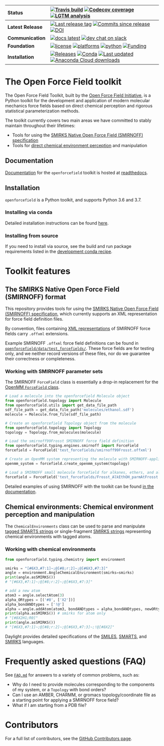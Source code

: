 | **Status** | [![Travis build](https://img.shields.io/travis/openforcefield/openforcefield/master.svg?logo=linux&logoColor=white)](https://travis-ci.org/openforcefield/openforcefield) [![Codecov coverage](https://img.shields.io/codecov/c/github/openforcefield/openforcefield.svg?logo=Codecov&logoColor=white)](https://codecov.io/gh/openforcefield/openforcefield) [![LGTM analysis](https://img.shields.io/lgtm/grade/python/g/openforcefield/openforcefield.svg?logo=lgtm&logoWidth=18)](https://lgtm.com/projects/g/openforcefield/openforcefield/context:python) |
| :------ | :------- |
| **Latest Release** | [![Last release tag](https://img.shields.io/github/release-pre/openforcefield/openforcefield.svg)](https://github.com/openforcefield/openforcefield/releases)  [![Commits since release](https://img.shields.io/github/commits-since/openforcefield/openforcefield/0.6.0.svg)](https://github.com/openforcefield/openforcefield/releases/tag/0.6.0)  [![DOI](https://zenodo.org/badge/DOI/10.5281/zenodo.597754.svg)](https://doi.org/10.5281/zenodo.597754) |
| **Communication** | [![docs latest](https://img.shields.io/badge/docs-latest-5077AB.svg?logo=read%20the%20docs)](https://open-forcefield-toolkit.readthedocs.io/en/latest/) [![dev chat on slack](https://img.shields.io/badge/dev_chat-on_slack-808493.svg?logo=slack)](https://join.slack.com/t/openforcefieldgroup/shared_invite/enQtNjA4MTMxMDg0MDAxLWY3Y2Q5NDY4MmU1OTIzMDhiYzFjOWFkZGFjN2Y4N2Q4OTRkOWNjODVhMDMxMzkwMDcxNDA5MjYyNjJjYjE2NTM) |
| **Foundation** | [![license](https://img.shields.io/github/license/openforcefield/openforcefield.svg)](https://opensource.org/licenses/MIT) [![platforms](https://img.shields.io/badge/Platforms-Linux%2C%20MacOS-orange.svg)](https://open-forcefield-toolkit.readthedocs.io/en/latest/installation.html) [![python](https://img.shields.io/badge/python-3.6%2C%203.7-blue.svg)](https://open-forcefield-toolkit.readthedocs.io/en/latest/installation.html) [![Funding](https://img.shields.io/badge/Funding-Open%20Force%20Field%20Consortium-brightgreen.svg)](http://openforcefield.org) |
| **Installation** | [![Releases](https://img.shields.io/badge/obtain-latest-green.svg)](https://github.com/openforcefield/openforcefield/releases) [![Conda](https://img.shields.io/conda/v/omnia/openforcefield.svg)](https://anaconda.org/omnia/openforcefield) [![Last updated](https://anaconda.org/omnia/openforcefield/badges/latest_release_relative_date.svg)](https://anaconda.org/omnia/openforcefield) [![Anaconda Cloud downloads](https://anaconda.org/omnia/openforcefield/badges/downloads.svg)](https://anaconda.org/omnia/openforcefield) |

# The Open Force Field toolkit

The Open Force Field Toolkit, built by the [Open Force Field Initiative](http://openforcefield.org), is a Python toolkit for the development and application of modern molecular mechanics force fields based on direct chemical perception and rigorous statistical parameterization methods.

The toolkit currently covers two main areas we have committed to stably maintain throughout their lifetimes:
* Tools for using the [SMIRKS Native Open Force Field (SMIRNOFF) specification](https://open-forcefield-toolkit.readthedocs.io/en/latest/smirnoff.html)
* Tools for [direct chemical environment perception](https://dx.doi.org/10.1021/acs.jctc.8b00640) and manipulation

## Documentation

[Documentation](https://open-forcefield-toolkit.readthedocs.io/en/latest/) for the `openforcefield` toolkit is hosted at [readthedocs](https://open-forcefield-toolkit.readthedocs.io/en/latest).

## Installation

`openforcefield` is a Python toolkit, and supports Python 3.6 and 3.7.

### Installing via conda

Detailed installation instructions can be found [here](https://open-forcefield-toolkit.readthedocs.io/en/latest/installation.html).

### Installing from source

If you need to install via source, see the build and run package requirements listed in the [development conda recipe](https://github.com/openforcefield/openforcefield/blob/master/devtools/conda-recipe/meta.yaml).

# Toolkit features

## The SMIRKS Native Open Force Field (SMIRNOFF) format

This repository provides tools for using the [SMIRKS Native Open Force Field (SMIRNOFF) specification](https://open-forcefield-toolkit.readthedocs.io/en/latest/smirnoff.html), which currently supports an XML representation for force field definition files.

By convention, files containing [XML representations](https://en.wikipedia.org/wiki/XML) of SMIRNOFF force fields carry `.offxml` extensions.

Example SMIRNOFF `.offxml` force field definitions can be found in [`openforcefield/data/test_forcefields/`](https://github.com/openforcefield/openforcefield/tree/master/openforcefield/data/test_forcefields). These force fields are for testing only, and we neither record versions of these files, nor do we guarantee their correctness or completeness.

### Working with SMIRNOFF parameter sets

The SMIRNOFF `ForceField` class is essentially a drop-in replacement for the [OpenMM `ForceField` class](http://docs.openmm.org/latest/api-python/generated/simtk.openmm.app.forcefield.ForceField.html#simtk.openmm.app.forcefield.ForceField).

```python
# Load a molecule into the openforcefield Molecule object
from openforcefield.topology import Molecule
from openforcefield.utils import get_data_file_path
sdf_file_path = get_data_file_path('molecules/ethanol.sdf')
molecule = Molecule.from_file(sdf_file_path)

# Create an openforcefield Topology object from the molecule
from openforcefield.topology import Topology
topology = Topology.from_molecules(molecule)

# Load the smirnoff99Frosst SMIRNOFF force field definition
from openforcefield.typing.engines.smirnoff import ForceField
forcefield = ForceField('test_forcefields/smirnoff99Frosst.offxml')

# Create an OpenMM system representing the molecule with SMIRNOFF-applied parameters
openmm_system = forcefield.create_openmm_system(topology)

# Load a SMIRNOFF small molecule forcefield for alkanes, ethers, and alcohols
forcefield = ForceField('test_forcefields/Frosst_AlkEthOH_parmAtFrosst.offxml')
```
Detailed examples of using SMIRNOFF with the toolkit can be found [in the documentation](https://open-forcefield-toolkit.readthedocs.io/en/latest/examples.html).

## Chemical environments: Chemical environment perception and manipulation

The `ChemicalEnvironments` class can be used to parse and manipulate [tagged SMARTS strings](http://www.daylight.com/dayhtml/doc/theory/theory.smarts.html) or single-fragment [SMIRKS strings](http://www.daylight.com/dayhtml/doc/theory/theory.smirks.html) representing chemical environments with tagged atoms.

### Working with chemical environments

```python
from openforcefield.typing.chemistry import environment

smirks = "[#6X3,#7:1]~;@[#8;r:2]~;@[#6X3,#7:3]"
angle = environment.AngleChemicalEnvironment(smirks=smirks)
print(angle.asSMIRKS())
# "[#6X3,#7:1]~;@[#8;r:2]~;@[#6X3,#7:3]"

# add a new atom
atom3 = angle.selectAtom(3)
alpha_ORtypes = [('#8', ['X2'])]
alpha_bondANDtypes = ['!@']
alpha = angle.addAtom(atom3, bondANDtypes = alpha_bondANDtypes, newORtypes = alpha_ORtypes)
print(alpha.asSMIRKS()) # smirks for atom only
# "[#8X2H1;R0]"
print(angle.asSMIRKS())
# "[#6X3,#7:1]~;@[#8;r:2]~;@[#6X3,#7:3]~;!@[#8X2]"
```
Daylight provides detailed specifications of the [SMILES](http://www.daylight.com/dayhtml_tutorials/languages/smiles/index.html), [SMARTS](http://www.daylight.com/dayhtml/doc/theory/theory.smarts.html), and [SMIRKS](http://www.daylight.com/dayhtml_tutorials/languages/smirks/index.html) languages.

# Frequently asked questions (FAQ)

See [`FAQ.md`](FAQ.md) for answers to a variety of common problems, such as:
* Why do I need to provide molecules corresponding to the components of my system, or a `Topology` with bond orders?
* Can I use an AMBER, CHARMM, or gromacs topology/coordinate file as a starting point for applying a SMIRNOFF force field?
* What if I am starting from a PDB file?

# Contributors

For a full list of contributors, see the [GitHub Contributors page](https://github.com/openforcefield/openforcefield/graphs/contributors).
